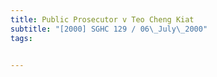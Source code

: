 ```yaml
---
title: Public Prosecutor v Teo Cheng Kiat 
subtitle: "[2000] SGHC 129 / 06\_July\_2000"
tags:


---
```


